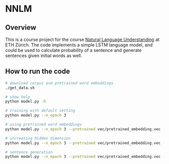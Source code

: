 # NNLM

## Overview
This is a course project for the course [Natural Language Understanding](http://www.da.inf.ethz.ch/teaching/2018/NLU/) at ETH Zürich. The code implements a simple LSTM language model, and could be used to calculate probability of a sentence and generate sentences given initial words as well.

## How to run the code
```bash
# download corpus and pretrained word embeddings
./get_data.sh

# show help
python model.py -h

# training with default setting
python model.py --n_epoch 3

# using pretrained word embeddings
python model.py --n_epoch 3 --pretrained vec/pretrained_embedding.vec

# increasing hidden dimension
python model.py --n_epoch 3 --pretrained vec/pretrained_embedding.vec --state_dim 1024 --hidden_proj_dim 512

# sentence generation
python model.py --n_epoch 3 --pretrained vec/pretrained_embedding.vec --conti_corpus data/sentences.continuation
```